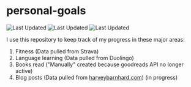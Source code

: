 # personal-goals
![Last Updated](https://img.shields.io/date/1614473541?color=FC4C02&label=Fitness%20Updated&logo=strava)
![Last Updated](https://img.shields.io/date/1614473541?color=7ac70c&label=Language%20Updated&logo=duolingo)
![Last Updated](https://img.shields.io/date/1614473541?color=e9e5cd&label=Books%20Updated&logo=goodreads)

I use this repository to keep track of my progress in these major areas:

1. Fitness (Data pulled from Strava)
2. Language learning (Data pulled from Duolingo)
3. Books read ("Manually" created because goodreads API no longer active)
4. Blog posts (Data pulled from [harveybarnhard.com](https://harveybarnhard.com)) (in progress)
